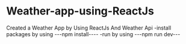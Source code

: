 # Weather-app-using-ReactJs
Created a Weather App by Using ReactJs And Weather Api
-install packages by using ---npm install----
-run by using ---npm run dev---

